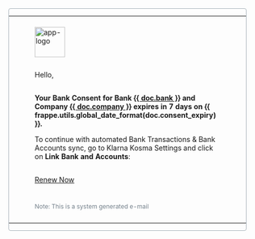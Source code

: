 <div style="border: 1px solid #A6B1B9; border-radius: 4px; margin: 1rem;">
	<table
		class="panel-header" cellpadding="0" cellspacing="0" width="100%"
		style="border-spacing: 5px; font-size: 14px;"
	>
		<tr>
			<td width="30"></td>
			<td height="20"></td>
			<td width="30"></td>
		</tr>
		<tr>
			<td width="30"></td>
			<td>
				<a href="{{ frappe.utils.get_url() }}">
					<img
						width="60"
						src="{{ app_logo_url }}"
						alt="app-logo" border="0"
						aria-hidden="true"
					>
				</a>
			</td>
			<td width="30"></td>
		</tr>
		<tr>
			<td width="30"></td>
			<td height="20"></td>
			<td width="30"></td>
		</tr>
		<tr>
			<td width="30"></td>
			<td>
				Hello,
			</td>
			<td width="30"></td>
		</tr>
		<tr>
			<td width="30"></td>
			<td height="10"></td>
			<td width="30"></td>
		</tr>
		<tr>
			<td width="30"></td>
			<td>
				<p>
					<b>Your Bank Consent for Bank <u>{{ doc.bank }}</u> and Company <u>{{ doc.company }}</u> expires in 7 days on {{ frappe.utils.global_date_format(doc.consent_expiry) }}.
					</b>
				</p>
				<p>
					To continue with automated Bank Transactions & Bank Accounts sync, go to Klarna Kosma Settings and click on <b>Link Bank and Accounts</b>:
				</p>
			</td>
			<td width="30"></td>
		</tr>
		<tr>
			<td width="30"></td>
			<td height="10"></td>
			<td width="30"></td>
		</tr>
		<tr>
			<td width="30"></td>
			<td>
				<a
					href="{{ frappe.utils.get_url_to_form('Klarna Kosma Settings', 'Klarna Kosma Settings') }}"
					class="btn btn-primary btn-xs"
					target="_blank"
				>
					Renew Now
				</a>
			</td>
			<td width="30"></td>
		</tr>
		<tr>
			<td width="30"></td>
			<td height="20"></td>
			<td width="30"></td>
		</tr>
		<tr>
			<td width="30"></td>
			<td>
				<p style="color: #74808B; font-size: 12px;">
					Note: This is a system generated e-mail
				</p>
			</td>
			<td width="30"></td>
		</tr>
		<tr>
			<td width="30"></td>
			<td height="10"></td>
			<td width="30"></td>
		</tr>
	</table>
</div>
